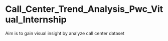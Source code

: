 # Call_Center_Trend_Analysis_Pwc_Vitual_Internship
Aim is to gain visual insight by analyze call center dataset
